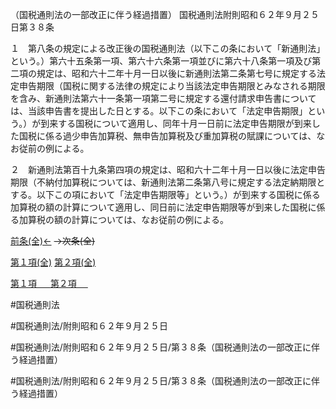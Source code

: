 （国税通則法の一部改正に伴う経過措置）
国税通則法附則昭和６２年９月２５日第３８条

１　第八条の規定による改正後の国税通則法（以下この条において「新通則法」という。）第六十五条第一項、第六十六条第一項並びに第六十八条第一項及び第二項の規定は、昭和六十二年十月一日以後に新通則法第二条第七号に規定する法定申告期限（国税に関する法律の規定により当該法定申告期限とみなされる期限を含み、新通則法第六十一条第一項第二号に規定する還付請求申告書については、当該申告書を提出した日とする。以下この条において「法定申告期限」という。）が到来する国税について適用し、同年十月一日前に法定申告期限が到来した国税に係る過少申告加算税、無申告加算税及び重加算税の賦課については、なお従前の例による。

２　新通則法第百十九条第四項の規定は、昭和六十二年十月一日以後に法定申告期限（不納付加算税については、新通則法第二条第八号に規定する法定納期限とする。以下この項において「法定申告期限等」という。）が到来する国税に係る加算税の額の計算について適用し、同日前に法定申告期限等が到来した国税に係る加算税の額の計算については、なお従前の例による。

[前条(全)←](国税通則法＿＿＿＿附則昭和６２年９月２５日第１条_.md)  ~~→次条(全)~~

[第１項(全)](国税通則法＿＿＿＿附則昭和６２年９月２５日第３８条第１項_.md)  [第２項(全)](国税通則法＿＿＿＿附則昭和６２年９月２５日第３８条第２項_.md)  

[第１項 　 ](国税通則法＿＿＿＿附則昭和６２年９月２５日第３８条第１項.md)  [第２項 　 ](国税通則法＿＿＿＿附則昭和６２年９月２５日第３８条第２項.md)  

#国税通則法

#国税通則法/附則昭和６２年９月２５日

#国税通則法/附則昭和６２年９月２５日/第３８条（国税通則法の一部改正に伴う経過措置）

#国税通則法/附則昭和６２年９月２５日/第３８条（国税通則法の一部改正に伴う経過措置）

